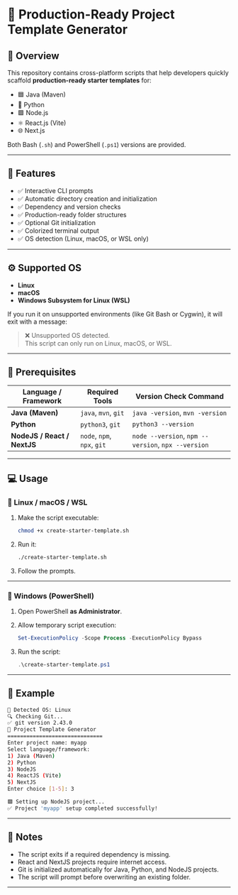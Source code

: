 # 🚀 Production-Ready Project Template Generator

## 📘 Overview

This repository contains cross-platform scripts that help developers quickly scaffold **production-ready starter templates** for:

- 🟦 Java (Maven)
- 🐍 Python
- 🟩 Node.js
- ⚛️ React.js (Vite)
- 🌐 Next.js

Both Bash (`.sh`) and PowerShell (`.ps1`) versions are provided.

---

## 🧰 Features

- ✅ Interactive CLI prompts
- ✅ Automatic directory creation and initialization
- ✅ Dependency and version checks
- ✅ Production-ready folder structures
- ✅ Optional Git initialization
- ✅ Colorized terminal output
- ✅ OS detection (Linux, macOS, or WSL only)

---

## ⚙️ Supported OS

- **Linux**
- **macOS**
- **Windows Subsystem for Linux (WSL)**

If you run it on unsupported environments (like Git Bash or Cygwin), it will exit with a message:

> ❌ Unsupported OS detected.  
> This script can only run on Linux, macOS, or WSL.

---

## 🧾 Prerequisites

| Language / Framework        | Required Tools              | Version Check Command                              |
| --------------------------- | --------------------------- | -------------------------------------------------- |
| **Java (Maven)**            | `java`, `mvn`, `git`        | `java -version`, `mvn -version`                    |
| **Python**                  | `python3`, `git`            | `python3 --version`                                |
| **NodeJS / React / NextJS** | `node`, `npm`, `npx`, `git` | `node --version`, `npm --version`, `npx --version` |

---

## 💻 Usage

### 🐧 Linux / macOS / WSL

1. Make the script executable:

   ```bash
   chmod +x create-starter-template.sh
   ```

2. Run it:

   ```bash
   ./create-starter-template.sh
   ```

3. Follow the prompts.

---

### 💠 Windows (PowerShell)

1. Open PowerShell **as Administrator**.

2. Allow temporary script execution:

   ```powershell
   Set-ExecutionPolicy -Scope Process -ExecutionPolicy Bypass
   ```

3. Run the script:
   ```powershell
   .\create-starter-template.ps1
   ```

---

## 🧩 Example

```bash
🧠 Detected OS: Linux
🔍 Checking Git...
✅ git version 2.43.0
🚀 Project Template Generator
==============================
Enter project name: myapp
Select language/framework:
1) Java (Maven)
2) Python
3) NodeJS
4) ReactJS (Vite)
5) NextJS
Enter choice [1-5]: 3

🟩 Setting up NodeJS project...
✅ Project 'myapp' setup completed successfully!
```

---

## 🧠 Notes

- The script exits if a required dependency is missing.
- React and NextJS projects require internet access.
- Git is initialized automatically for Java, Python, and NodeJS projects.
- The script will prompt before overwriting an existing folder.

---
